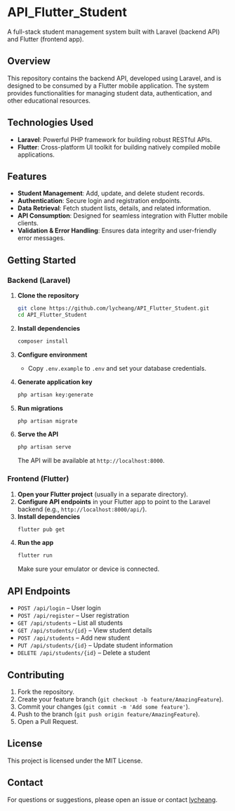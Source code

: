 # API_Flutter_Student

A full-stack student management system built with Laravel (backend API) and Flutter (frontend app).

## Overview

This repository contains the backend API, developed using Laravel, and is designed to be consumed by a Flutter mobile application. The system provides functionalities for managing student data, authentication, and other educational resources.

## Technologies Used

- **Laravel**: Powerful PHP framework for building robust RESTful APIs.
- **Flutter**: Cross-platform UI toolkit for building natively compiled mobile applications.

## Features

- **Student Management**: Add, update, and delete student records.
- **Authentication**: Secure login and registration endpoints.
- **Data Retrieval**: Fetch student lists, details, and related information.
- **API Consumption**: Designed for seamless integration with Flutter mobile clients.
- **Validation & Error Handling**: Ensures data integrity and user-friendly error messages.

## Getting Started

### Backend (Laravel)

1. **Clone the repository**
   ```bash
   git clone https://github.com/lycheang/API_Flutter_Student.git
   cd API_Flutter_Student
   ```

2. **Install dependencies**
   ```bash
   composer install
   ```

3. **Configure environment**
   - Copy `.env.example` to `.env` and set your database credentials.

4. **Generate application key**
   ```bash
   php artisan key:generate
   ```

5. **Run migrations**
   ```bash
   php artisan migrate
   ```

6. **Serve the API**
   ```bash
   php artisan serve
   ```
   The API will be available at `http://localhost:8000`.

### Frontend (Flutter)

1. **Open your Flutter project** (usually in a separate directory).
2. **Configure API endpoints** in your Flutter app to point to the Laravel backend (e.g., `http://localhost:8000/api/`).
3. **Install dependencies**
   ```bash
   flutter pub get
   ```
4. **Run the app**
   ```bash
   flutter run
   ```
   Make sure your emulator or device is connected.

## API Endpoints

- `POST /api/login` – User login
- `POST /api/register` – User registration
- `GET /api/students` – List all students
- `GET /api/students/{id}` – View student details
- `POST /api/students` – Add new student
- `PUT /api/students/{id}` – Update student information
- `DELETE /api/students/{id}` – Delete a student

## Contributing

1. Fork the repository.
2. Create your feature branch (`git checkout -b feature/AmazingFeature`).
3. Commit your changes (`git commit -m 'Add some feature'`).
4. Push to the branch (`git push origin feature/AmazingFeature`).
5. Open a Pull Request.

## License

This project is licensed under the MIT License.

## Contact

For questions or suggestions, please open an issue or contact [lycheang](https://github.com/lycheang).
